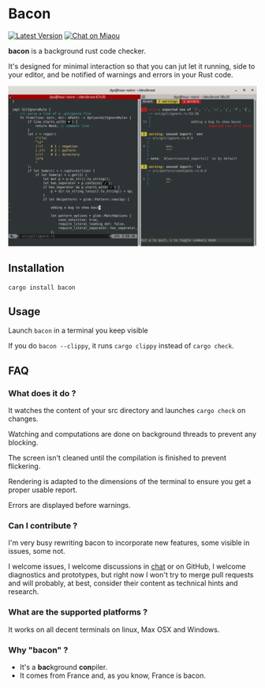 # Bacon

[![Latest Version][s1]][l1] [![Chat on Miaou][s2]][l2]

[s1]: https://img.shields.io/crates/v/bacon.svg
[l1]: https://crates.io/crates/bacon

[s2]: https://miaou.dystroy.org/static/shields/room.svg
[l2]: https://miaou.dystroy.org/3768?rust


**bacon** is a background rust code checker.

It's designed for minimal interaction so that you can jut let it running, side to your editor, and be notified of warnings and errors in your Rust code.

![screenshot](doc/screenshot.png)

## Installation

    cargo install bacon

## Usage

Launch `bacon` in a terminal you keep visible

If you do `bacon --clippy`, it runs `cargo clippy` instead of `cargo check`.

## FAQ

### What does it do ?

It watches the content of your src directory and launches `cargo check` on changes.

Watching and computations are done on background threads to prevent any blocking.

The screen isn't cleaned until the compilation is finished to prevent flickering.

Rendering is adapted to the dimensions of the terminal to ensure you get a proper usable report.

Errors are displayed before warnings.

### Can I contribute ?

I'm very busy rewriting bacon to incorporate new features, some visible in issues, some not.

I welcome issues, I welcome discussions in [chat](https://miaou.dystroy.org/3) or on GitHub, I welcome diagnostics and prototypes, but right now I won't try to merge pull requests and will probably, at best, consider their content as technical hints and research.

### What are the supported platforms ?

It works on all decent terminals on linux, Max OSX and Windows.

### Why "bacon" ?

* It's a **bac**kground **con**piler.
* It comes from France and, as you know, France is bacon.

